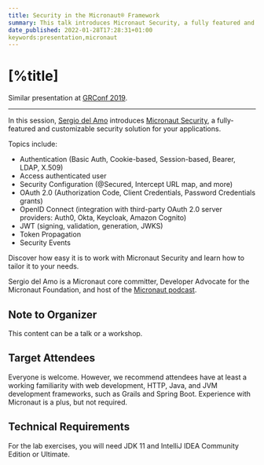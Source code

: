 ```yaml
---
title: Security in the Micronaut® Framework
summary: This talk introduces Micronaut Security, a fully featured and customizable security solution for your applications.
date_published: 2022-01-28T17:28:31+01:00
keywords:presentation,micronaut
---
```


# [%title]

Similar presentation at [GRConf 2019](https://sergiodelamo.com/sergiodelamo.com/blog/gr8eu-2019-micronaut-security.html). 

---

In this session, [Sergio del Amo](https://sergiodelamo.com) introduces [Micronaut Security](https://micronaut-projects.github.io/micronaut-security/latest/guide/), a fully-featured and customizable security solution for your applications.

Topics include:

- Authentication (Basic Auth, Cookie-based, Session-based, Bearer, LDAP, X.509)
- Access authenticated user
- Security Configuration (@Secured, Intercept URL map, and more)
- OAuth 2.0 (Authorization Code, Client Credentials, Password Credentials grants)
- OpenID Connect (integration with third-party OAuth 2.0 server providers: Auth0, Okta, Keycloak, Amazon Cognito)
- JWT (signing, validation, generation, JWKS)
- Token Propagation
- Security Events

Discover how easy it is to work with Micronaut Security and learn how to tailor it to your needs.

Sergio del Amo is a Micronaut core committer,  Developer Advocate for the Micronaut Foundation, and host of the [Micronaut podcast](https://micronautpodcast.com).

## Note to Organizer

This content can be a talk or a workshop. 

## Target Attendees

Everyone is welcome. However, we recommend attendees have at least a working familiarity with web development, HTTP, Java, and JVM development frameworks, such as Grails and Spring Boot. Experience with Micronaut is a plus, but not required.

## Technical Requirements

For the lab exercises, you will need JDK 11 and IntelliJ IDEA Community Edition or Ultimate.